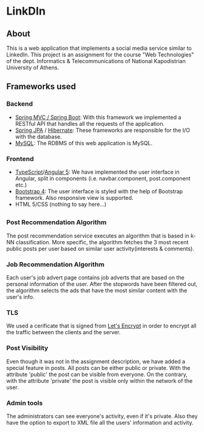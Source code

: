 # LinkDIn

## About
This is a web application that implements a social media service similar to LinkedIn. This project is an assignment for the course "Web Technologies" of the dept. Informatics & Telecommunications of National Kapodistrian University of Athens.

## Frameworks used

### Backend

* [Spring MVC / Spring Boot](https://spring.io/): With this framework we implemented a RESTful API that handles all the requests of the application.
* [Spring JPA](https://spring.io/projects/spring-data-jpa) / [Hibernate](https://hibernate.org/): These frameworks are responsible for the I/O with the database.
* [MySQL](https://www.mysql.com/): The RDBMS of this web application is MySQL.

### Frontend
* [TypeScript](https://www.typescriptlang.org/)/[Angular  5](https://angular.io/): We have implemented the user interface in Angular, split in components (i.e. navbar.component, post.component etc.) 
* [Bootstrap 4](http://getbootstrap.com/): The user interface is styled with the help of Bootstrap framework. Also responsive view is supported.
* HTML 5/CSS (nothing to say here...)

##

### Post Recommendation Algorithm

The post recommendation service executes an algorithm that is based in k-NN classification. More specific, the algorithm fetches the 3 most recent public posts per user based on similar user activity(interests & comments).

### Job Recommendation Algorithm

Each user's job advert page contains job adverts that are based on the personal information of the user. After the stopwords have been filtered out, the algorithm selects the ads that have the most similar content with the user's info.

### TLS
We used a cerificate that is signed from [Let's Encrypt]() in order to encrypt all the traffic between the clients and the server.

### Post Visibility
Even though it was not in the assignment description, we have added a special feature in posts. All posts can be either public or private. With the attribute 'public' the post can be visible from everyone. On the contrary, with the attribute 'private' the post is visible only within the network of the user.

### Admin tools
The administrators can see everyone's activity, even if it's private. Also they have the option to export to XML file all the users' information and activity.
